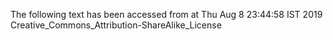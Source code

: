 The following text has been accessed from at Thu Aug 8 23:44:58 IST 2019
Creative_Commons_Attribution-ShareAlike_License
